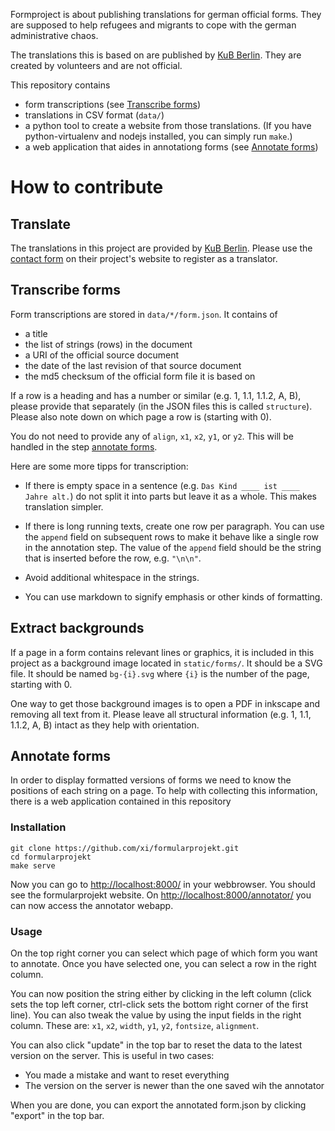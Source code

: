 Formproject is about publishing translations for german official forms. They
are supposed to help refugees and migrants to cope with the german
administrative chaos.

The translations this is based on are published by [KuB
Berlin](//www.kub-berlin.org/formularprojekt/). They are created by volunteers
and are not official.

This repository contains

-   form transcriptions (see [Transcribe forms](#transcribe-forms))
-   translations in CSV format (`data/`)
-   a python tool to create a website from those translations. (If you have
    python-virtualenv and nodejs installed, you can simply run `make`.)
-   a web application that aides in annotationg forms (see [Annotate
    forms](#annotate-forms))

# How to contribute

## Translate

The translations in this project are provided by
[KuB Berlin](//www.kub-berlin.org/). Please use the
[contact form](//www.kub-berlin.org/formularprojekt/kontakt/) on their
project's website to register as a translator.

## Transcribe forms

Form transcriptions are stored in `data/*/form.json`. It contains of

-   a title
-   the list of strings (rows) in the document
-   a URI of the official source document
-   the date of the last revision of that source document
-   the md5 checksum of the official form file it is based on

If a row is a heading and has a number or similar (e.g. 1, 1.1, 1.1.2, A, B),
please provide that separately (in the JSON files this is called `structure`).
Please also note down on which page a row is (starting with 0).

You do not need to provide any of `align`, `x1`, `x2`, `y1`, or `y2`. This will
be handled in the step [annotate forms](#annotate-forms).

Here are some more tipps for transcription:

-   If there is empty space in a sentence (e.g. `Das Kind ____ ist ____ Jahre
    alt.`) do not split it into parts but leave it as a whole. This makes
    translation simpler.

-   If there is long running texts, create one row per paragraph.  You can use
    the `append` field on subsequent rows to make it behave like a single row
    in the annotation step. The value of the `append` field should be the
    string that is inserted before the row, e.g. `"\n\n"`.

-   Avoid additional whitespace in the strings.

-   You can use markdown to signify emphasis or other kinds of formatting.

## Extract backgrounds

If a page in a form contains relevant lines or graphics, it is included in this
project as a background image located in `static/forms/`. It should be a SVG
file. It should be named `bg-{i}.svg` where `{i}` is the number of the page,
starting with 0.

One way to get those background images is to open a PDF in inkscape and
removing all text from it. Please leave all structural information (e.g. 1,
1.1, 1.1.2, A, B) intact as they help with orientation.

## Annotate forms

In order to display formatted versions of forms we need to know the positions
of each string on a page. To help with collecting this information, there is a
web application contained in this repository

### Installation

    git clone https://github.com/xi/formularprojekt.git
    cd formularprojekt
    make serve

Now you can go to <http://localhost:8000/> in your webbrowser. You should see
the formularprojekt website.  On <http://localhost:8000/annotator/> you can now
access the annotator webapp.

### Usage

On the top right corner you can select which page of which form you want to
annotate. Once you have selected one, you can select a row in the right column.

You can now position the string either by clicking in the left column (click
sets the top left corner, ctrl-click sets the bottom right corner of the first
line). You can also tweak the value by using the input fields in the right
column. These are: `x1`, `x2`, `width`, `y1`, `y2`, `fontsize`, `alignment`.

You can also click "update" in the top bar to reset the data to the latest
version on the server. This is useful in two cases:

-   You made a mistake and want to reset everything
-   The version on the server is newer than the one saved wih the annotator

When you are done, you can export the annotated form.json by clicking "export"
in the top bar.
